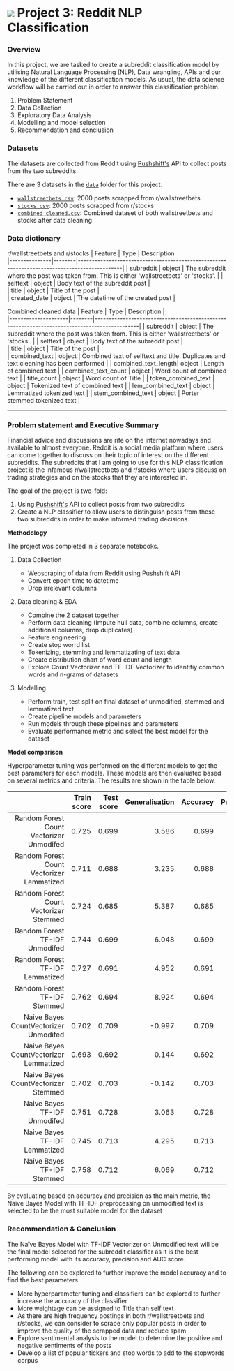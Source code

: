 # ![](https://ga-dash.s3.amazonaws.com/production/assets/logo-9f88ae6c9c3871690e33280fcf557f33.png) Project 3: Reddit NLP Classification

### Overview

In this project, we are tasked to create a subreddit classification model by utilising Natural Language Processing (NLP), Data wrangling, APIs and our knowledge of the different classification models.
As usual, the data science workflow will be carried out in order to answer this classification problem.
1. Problem Statement
2. Data Collection
3. Exploratory Data Analysis
4. Modelling and model selection
5. Recommendation and conclusion

### Datasets
The datasets are collected from Reddit using [Pushshift's](https://github.com/pushshift/api) API to collect posts from the two subreddits.

There are 3 datasets in the [`data`](./data/) folder for this project.

* [`wallstreetbets.csv`](./data/wallstreetbets.csv): 2000 posts scrapped from r/wallstreetbets
* [`stocks.csv`](./data/stocks.csv): 2000 posts scrapped from r/stocks
* [`combined_cleaned.csv`](./combined_clean.csv): Combined dataset of both wallstreetbets and stocks after data cleaning 

### Data dictionary

r/wallstreetbets and r/stocks
| Feature   	| Type   | Description                                                                                                                                
|---------------|--------|----------------------------------------------------------------------------------------------|
| subreddit 	| object | The subreddit where the post was taken from. This is either 'wallstreetbets' or 'stocks'.    | 
| selftext 	| object | Body text of the subreddit post  								|					
| title     	| object | Title of the post 										|					
| created_date  | object | The datetime of the created post 								|					

Combined cleaned data
| Feature   	      | Type   | Description                                                                                  |                                         
|---------------------|--------|----------------------------------------------------------------------------------------------|
| subreddit 	      | object | The subreddit where the post was taken from. This is either 'wallstreetbets' or 'stocks'.    |
| selftext 	      | object | Body text of the subreddit post  							      |			
| title     	      | object | Title of the post 									      |					
| combined_text       | object | Combined text of selftext and title. Duplicates and text cleaning has been performed         |
| combined_text_length| object | Length of combined text								      |
| combined_text_count | object | Word count of combined text								      |
| title_count	      | object | Word count of Title 								              |
| token_combined_text | object | Tokenized text of combined text							      |
| lem_combined_text   | object | Lemmatized tokenized text								      |
| stem_combined_text  | object | Porter stemmed tokenized text								      |

---

### Problem statement and Executive Summary

Financial advice and discussions are rife on the internet nowadays and available to almost everyone. Reddit is a social media platform where users can come together to discuss on their topic of interest on the different subreddits. 
The subreddits that I am going to use for this NLP classification project is the infamous r/wallstreetbets and r/stocks where users discuss on trading strategies and on the stocks that they are interested in. 

The goal of the project is two-fold:
1. Using [Pushshift's](https://github.com/pushshift/api) API to collect posts from two subreddits
2. Create a NLP classifier to allow users to distinguish posts from these two subreddits in order to make informed trading decisions.

**Methodology**

The project was completed in 3 separate notebooks. 
1. Data Collection
	- Webscraping of data from Reddit using Pushshift API
	- Convert epoch time to datetime
	- Drop irrelevant columns

2. Data cleaning & EDA
	- Combine the 2 dataset together
	- Perform data cleaning (Impute null data, combine columns, create additional columns, drop duplicates)
	- Feature engineering
	- Create stop worrd list
	- Tokenizing, stemming and lemmatizating of text data
	- Create distribution chart of word count and length
	- Explore Count Vectorizer and TF-IDF Vectorizer to identifiy common words and n-grams of datasets

3. Modelling 
	- Perform train, test split on final dataset of unmodified, stemmed and lemmatized text
	- Create pipeline models and parameters
	- Run models through these pipelines and parameters
	- Evaluate performance metric and select the best model for the dataset
	
**Model comparison**

Hyperparameter tuning was performed on the different models to get the best parameters for each models. These models are then evaluated based on several metrics and criteria. The results are shown in the table below.

|                                           | Train score | Test score | Generalisation | Accuracy | Precision | Recall | Specificity |    F1 | ROC AUC |
|------------------------------------------:|------------:|-----------:|---------------:|---------:|----------:|-------:|------------:|------:|--------:|
|  Random Forest Count Vectorizer Unmodifed |       0.725 |      0.699 |          3.586 |    0.699 |     0.676 |  0.812 |       0.577 | 0.738 |   0.694 |
| Random Forest Count Vectorizer Lemmatized |       0.711 |      0.688 |          3.235 |    0.688 |     0.684 |  0.746 |       0.626 | 0.714 |   0.686 |
|    Random Forest Count Vectorizer Stemmed |       0.724 |      0.685 |          5.387 |    0.685 |     0.670 |  0.779 |       0.582 | 0.720 |   0.680 |
|            Random Forest TF-IDF Unmodifed |       0.744 |      0.699 |          6.048 |    0.699 |     0.677 |  0.807 |       0.582 | 0.736 |   0.694 |
|           Random Forest TF-IDF Lemmatized |       0.727 |      0.691 |          4.952 |    0.691 |     0.692 |  0.734 |       0.645 | 0.712 |   0.689 |
|              Random Forest TF-IDF Stemmed |       0.762 |      0.694 |          8.924 |    0.694 |     0.683 |  0.769 |       0.612 | 0.723 |   0.690 |
|     Naive Bayes CountVectorizer Unmodifed |       0.702 |      0.709 |         -0.997 |    0.709 |     0.730 |  0.701 |       0.719 | 0.715 |   0.710 |
|    Naive Bayes CountVectorizer Lemmatized |       0.693 |      0.692 |          0.144 |    0.692 |     0.705 |  0.704 |       0.680 | 0.704 |   0.692 |
|       Naive Bayes CountVectorizer Stemmed |       0.702 |      0.703 |         -0.142 |    0.703 |     0.710 |  0.726 |       0.678 | 0.718 |   0.702 |
|              Naive Bayes TF-IDF Unmodifed |       0.751 |      0.728 |          3.063 |    0.728 |     0.815 |  0.618 |       0.847 | 0.703 |   0.733 |
|             Naive Bayes TF-IDF Lemmatized |       0.745 |      0.713 |          4.295 |    0.713 |     0.788 |  0.616 |       0.820 | 0.691 |   0.718 |
|                Naive Bayes TF-IDF Stemmed |       0.758 |      0.712 |          6.069 |    0.712 |     0.771 |  0.636 |       0.795 | 0.697 |   0.715 |

By evaluating based on accuracy and precision as the main metric, the Naive Bayes Model with TF-IDF preprocessing on unmodified text is selected to be the most suitable model for the dataset

### Recommendation & Conclusion

The Naïve Bayes Model with TF-IDF Vectorizer on Unmodified text will be the final model selected for the subreddit classifier as it is the best performing model with its accuracy, precision and AUC score.

The following can be explored to further improve the model accuracy and to find the best parameters.
- More hyperparameter tuning and classifiers can be explored to further increase the accuracy of the classifier
- More weightage can be assigned to Title than self text
- As there are high frequency postings in both r/wallstreetbets and r/stocks, we can consider to scrape only popular posts in order to improve the quality of the scrapped data and reduce spam
- Explore sentimental analysis to the model to determine the positive and negative sentiments of the posts
- Develop a list of popular tickers and stop words to add to the stopwords corpus
